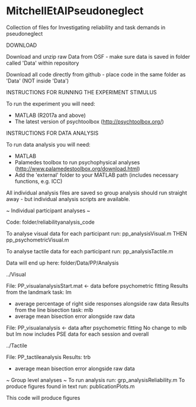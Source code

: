 # MitchellEtAlPseudoneglect
Collection of files for Investigating reliability and task demands in pseudoneglect

DOWNLOAD

Download and unzip raw Data from OSF - make sure data is saved in folder called 'Data' within repository

Download all code directly from github - place code in the same folder as 'Data' (NOT inside 'Data')


INSTRUCTIONS FOR RUNNING THE EXPERIMENT STIMULUS

To run the experiment you will need:
- MATLAB (R2017a and above) 
- The latest version of psychtoolbox (http://psychtoolbox.org/)


INSTRUCTIONS FOR DATA ANALYSIS

To run data analysis you will need:
- MATLAB
- Palamedes toolbox to run psychophysical analyses (http://www.palamedestoolbox.org/download.html)
- Add the 'external' folder to your MATLAB path (includes necessary functions, e.g. ICC)

All individual analysis files are saved so group analysis should run straight away - but individual analysis scripts are available.

~ Individual participant analyses ~

Code: folder/reliabilityanalysis_code

To analyse visual data for each participant run: pp_analysisVisual.m THEN pp_psychometricVisual.m

To analyse tactile data for each participant run: pp_analysisTactile.m

Data will end up here: folder/Data/PP/Analysis

../Visual

File: PP_visualanalysisStart.mat <- data before psychometric fitting
Results from the landmark task: lm
- average percentage of right side responses alongside raw data
Results from the line bisection task: mlb
- average mean bisection error alongside raw data

File: PP_visualanalysis <- data after psychometric fitting
No change to mlb but lm now includes PSE data for each session and overall

../Tactile

File: PP_tactileanalysis
Results: trb
- average mean bisection error alongside raw data

~ Group level analyses ~
To run analysis run: grp_analysisReliability.m
To produce figures found in text run: publicationPlots.m

This code will produce figures
